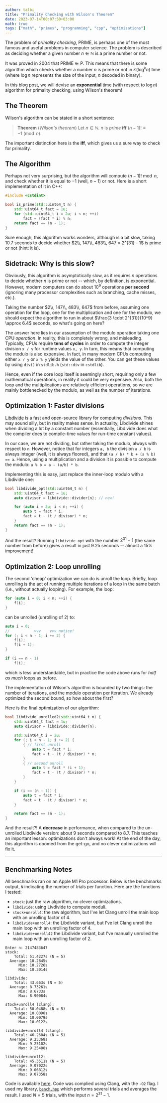 ```yaml
---
author: talbi
title: "Primality Checking with Wilson's Theorem"
date: 2023-07-14T00:07:50+03:00
math: true
tags: ["math", "primes", "programming", "cpp", "optimizations"]
---
```


<!--more-->

The problem of *primality checking*, $\mathrm{PRIME}$, is perhaps one of the most famous and useful problems in computer science. The problem is described as deciding whether a given number $n \in \mathbb{N}$ is a prime number or not.

It was proved in 2004 that $\mathrm{PRIME} \in \mathsf{P}$. This means that there is some algorithm which checks whether a number $n$ is prime or not in $\mathcal{O}(\log^k n)$ time (where $\log n$ represents the size of the input, $n$ decoded in binary).

In this blog post, we will devise an **exponential** time (with respect to $\log n$) algorithm for primality checking, using Wilson's theorem!

## The Theorem

Wilson's algorithm can be stated in a short sentence:

> **Theorem** (*Wilson's theorem*) Let $n \in \mathbb{N}$. $n$ is *prime* **iff** $(n - 1)! \equiv -1 \pmod n$.

The important distinction here is the **iff**, which gives us a sure way to check for primality.

## The Algorithm

Perhaps not very surprising, but the algorithm will compute $(n - 1)! \bmod n$, and check whether it is equal to $-1$ (well, $n - 1$) or not. Here is a short implementation of it in C++:

```c++
#include <cstdint>

bool is_prime(std::uint64_t n) {
    std::uint64_t fact = 1u;
    for (std::uint64_t i = 2u; i < n; ++i)
        fact = (fact * i) % n;
    return fact == (n - 1);
}
```

Sure enough, this algorithm works wonders, although is a bit slow, taking 10.7 seconds to decide whether $2\\, 147\\, 483\\, 647 = 2^{31} - 1$ is prime or not (hint: it is).

## Sidetrack: Why is this slow?

Obviously, this algorithm is asymptotically slow, as it requires $n$ operations to decide whether $n$ is prime or not -- which, by definition, is exponential. However, modern computers can do about $10^9$ operations **per second** (ignoring many processor complexities such as branching, cache misses, etc.).

Taking the number $2\\, 147\\, 483\\, 647$ from before, assuming one operation for the loop, one for the multiplication and one for the modulo, we should expect the algorithm to run in about $\frac{3 \cdot 2^{31}}{10^9} \approx 6.4$ seconds, so what's going on here?

The answer here lies in our assumption of the modulo operation taking one CPU *operation*. In reality, this is completely wrong, and misleading. Typically, CPUs require **tens of cycles** in order to compute the integer division `x / y` for runtime values `x, y`. In turn, this means that computing the modulo is also expensive. In fact, in many modern CPUs computing either `x / y` or `x % y` yields the value of the other. You can get these values by using `div()` in `stdlib.h` (`std::div` in `cstdlib`).

Hence, even if the core loop itself is seemingly short, requiring only a few mathematical operations, in reality it could be very expensive. Also, both the loop and the multiplications are relatively efficient operations, so we are mainly bottlenecked by the modulo, as well as the number of iterations.

## Optimization 1: Faster divisions

[Libdivide](https://libdivide.com) is a fast and open-source library for computing *divisions*. This may sound silly, but in reality makes sense. In actuality, Libdivide shines when dividing a lot by a constant number (essentially, Libdivide does what the compiler does to compile-time values for run-time constant values).

In our case, we are not dividing, but rather taking the modulo, always with respect to `n`. However, notice that for integers `a, b` the division `a / b` is always integer (well, it is always floored), and that `(a / b) * b + (a % b) == a`. Hence, using a multiplication and a division it is possible to compute the modulo: `a % b = a - (a/b) * b`.

Implementing this is easy, just replace the inner-loop modulo with a Libdivide one:

```c++
bool libdivide_opt(std::uint64_t n) {
    std::uint64_t fact = 1u;
    auto divisor = libdivide::divider{n}; // new!

    for (auto i = 2u; i < n; ++i) {
        auto t = fact * i;
        fact = t - (t / divisor) * n;
    }
    return fact == (n - 1);
}
```

And the result? Running `libdivide_opt` with the number $2^{31} - 1$ (the same number from before) gives a result in just 9.25 seconds -- almost a 15% improvement!

## Optimization 2: Loop unrolling

The second 'cheap' optimization we can do is unroll the loop. Briefly, loop unrolling is the act of running multiple iterations of a loop in the same batch (i.e., without actually looping). For example, the loop:

```c++
for (auto i = 0; i < n; ++i) {
    f(i);
}
```
can be unrolled (unrolling of $2$) to:

```c++
auto i = 0;
//           vvv    vvv notice!
for (; i < n - 1; i += 2) {
    f(i);
    f(i + 1);
}

if (i == n - 1)
    f(i);
```
which is less understandable, but in practice the code above runs for *half as much* loops as before. 

The implementation of Wilson's algorithm is bounded by two things: the number of iterations, and the modulo operation per iteration. We already optimized the second bound, so how about the first?

Here is the final optimization of our algorithm:

```c++
bool libdivide_unrolled2(std::uint64_t n) {
    std::uint64_t fact = 1u;
    auto divisor = libdivide::divider{n};
    
    std::uint64_t i = 2u; 
    for (; i < n - 1; i += 2) {
        { // first unroll
            auto t = fact * i;
            fact = t - (t / divisor) * n;
        }
        { // second unroll
            auto t = fact * (i + 1);
            fact = t - (t / divisor) * n;
        }
    }

    if (i == (n - 1)) {
        auto t = fact * i;
        fact = t - (t / divisor) * n;
    }       

    return fact == (n - 1);
}
```

And the result?! A **decrease** in performance, when compared to the un-unrolled Libdivide version: about $9$ seconds compared to $8.7$. This teaches an important lesson: optimizations don't always work! At the end of the day, this algorithm is doomed from the get-go, and no clever optimizations will fix it.

---

## Benchmarking Notes

All benchmarks ran on an Apple M1 Pro processor. Below is the benchmarks output, `N` indicating the number of trials per function. Here are the functions I tested:

- `stock`: just the raw algorithm, no clever optimizations.
- `libdivide`: using Livdivide to compute moduli.
- `stock+unroll4`: the raw algorithm, but I've let Clang unroll the main loop with an unrolling factor of $4$.
- `libdivide+unroll4`: the Libdivide variant, but I've let Clang unroll the main loop with an unrolling factor of $4$.
- `libdivide+unroll42` the Libdivide variant, but I've manually unrolled the main loop with an unrolling factor of $2$.

```shell
Enter n: 2147483647
stock:
    Total: 51.4227s (N = 5)
  Average: 10.2845s
      Min: 10.2726s
      Max: 10.3014s

libdivide:
    Total: 43.663s (N = 5)
  Average: 8.73261s
      Min: 8.6733s
      Max: 8.90084s

stock+unroll4 (clang):
    Total: 50.0488s (N = 5)
  Average: 10.0098s
      Min: 10.0079s
      Max: 10.0122s

libdivide+unroll4 (clang):
    Total: 46.2684s (N = 5)
  Average: 9.25368s
      Min: 9.25102s
      Max: 9.25488s

libdivide+unroll2:
    Total: 45.3511s (N = 5)
  Average: 9.07022s
      Min: 9.06812s
      Max: 9.07358s
```

Code is available [here](wil.cpp). Code was complied using Clang, with the `-O2` flag. I used my library, [`bench.hpp`](https://github.com/talbii/bench.hpp) which performs several trials and averages the result. I used $N = 5$ trials, with the input $n = 2^{31} - 1$.

